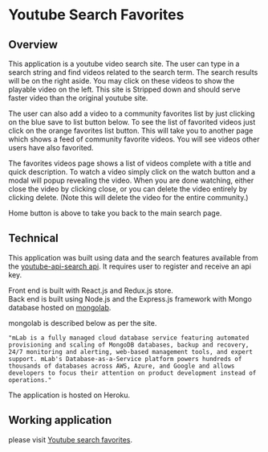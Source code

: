 # Youtube Search Favorites

## Overview
This application is a youtube video search site.  The user can type in a
search string and find videos related to the search term.  The search results
will be on the right aside.  You may click on these videos to show the playable
video on the left.  This site is Stripped down and should serve faster video
than the original youtube site.

The user can also add a video to a community favorites list by just clicking on
the blue save to list button below.  To see the list of favorited videos just
click on the orange favorites list button.  This will take you to another page
which shows a feed of community favorite videos.  You will see videos other users
have also favorited.

The favorites videos page shows a list of videos complete with a title and
quick description.  To watch a video simply click on the watch button and a
modal will popup revealing the video.  When you are done watching, either close
the video by clicking close, or you can delete the video entirely by clicking
delete.  (Note this will delete the video for the entire community.)

Home button is above to take you back to the main search page.

## Technical
This application was built using data and the search features available from the
[youtube-api-search api](https://developers.google.com/youtube/v3/docs/search/list).
It requires user to register and receive an api key.  

Front end is built with React.js and Redux.js store.  
Back end is built using Node.js and the Express.js framework with Mongo database
hosted on [mongolab](https://mlab.com/).

mongolab is described below as per the site.

```"mLab is a fully managed cloud database service featuring automated provisioning and scaling of MongoDB databases, backup and recovery, 24/7 monitoring and alerting, web-based management tools, and expert support. mLab's Database-as-a-Service platform powers hundreds of thousands of databases across AWS, Azure, and Google and allows developers to focus their attention on product development instead of operations."```

The application is hosted on Heroku.

## Working application
please visit [Youtube search favorites](https://shrouded-mesa-30974.herokuapp.com/).
